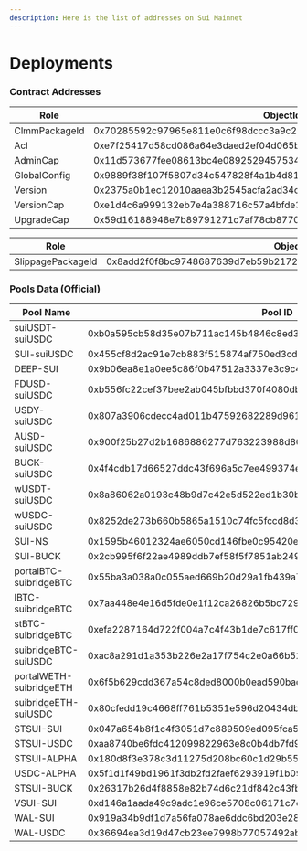 ```yaml
---
description: Here is the list of addresses on Sui Mainnet
---
```


# Deployments

### Contract Addresses

| Role          | ObjectId                                                           |
| ------------- | ------------------------------------------------------------------ |
| ClmmPackageId | 0x70285592c97965e811e0c6f98dccc3a9c2b4ad854b3594faab9597ada267b860 |
| Acl           | 0xe7f25417d58cd086a64e3daed2ef04d065b606458becce33871f6d3e8b35db9d |
| AdminCap      | 0x11d573677fee08613bc4e089252945753445ad710ac3e8e4b61d4f8281907118 |
| GlobalConfig  | 0x9889f38f107f5807d34c547828f4a1b4d814450005a4517a58a1ad476458abfc |
| Version       | 0x2375a0b1ec12010aaea3b2545acfa2ad34cfbba03ce4b59f4c39e1e25eed1b2a |
| VersionCap    | 0xe1d4c6a999132eb7e4a388716c57a4bfde3c6614d9e51aa209358c4fb45fabb1 |
| UpgradeCap    | 0x59d16188948e7b89791271c7af78cb877092b8858db44c9166b8af9dee55dcb4 |

| Role              | ObjectId                                                           |
| ----------------- | ------------------------------------------------------------------ |
| SlippagePackageId | 0x8add2f0f8bc9748687639d7eb59b2172ba09a0172d9e63c029e23a7dbdb6abe6 |

### Pools Data (Official)

| Pool Name               | Pool ID                                                            | coinXType                                                                        | coinYType                                                                        |
| ----------------------- | ------------------------------------------------------------------ | -------------------------------------------------------------------------------- | -------------------------------------------------------------------------------- |
| suiUSDT-suiUSDC         | 0xb0a595cb58d35e07b711ac145b4846c8ed39772c6d6f6716d89d71c64384543b | 0x375f70cf2ae4c00bf37117d0c85a2c71545e6ee05c4a5c7d282cd66a4504b068::usdt::USDT   | 0xdba34672e30cb065b1f93e3ab55318768fd6fef66c15942c9f7cb846e2f900e7::usdc::USDC   |
| SUI-suiUSDC             | 0x455cf8d2ac91e7cb883f515874af750ed3cd18195c970b7a2d46235ac2b0c388 | 0x0000000000000000000000000000000000000000000000000000000000000002::sui::SUI     | 0xdba34672e30cb065b1f93e3ab55318768fd6fef66c15942c9f7cb846e2f900e7::usdc::USDC   |
| DEEP-SUI                | 0x9b06ea8e1a0ee5c86f0b47512a3337e3c9c4e235c4ec698d15b51b0a8ec3e5a9 | 0xdeeb7a4662eec9f2f3def03fb937a663dddaa2e215b8078a284d026b7946c270::deep::DEEP   | 0x0000000000000000000000000000000000000000000000000000000000000002::sui::SUI     |
| FDUSD-suiUSDC           | 0xb556fc22cef37bee2ab045bfbbd370f4080db5f6f2dd35a8eff3699ddf48e454 | 0xf16e6b723f242ec745dfd7634ad072c42d5c1d9ac9d62a39c381303eaa57693a::fdusd::FDUSD | 0xdba34672e30cb065b1f93e3ab55318768fd6fef66c15942c9f7cb846e2f900e7::usdc::USDC   |
| USDY-suiUSDC            | 0x807a3906cdecc4ad011b47592682289d961415dfc1bfd4714c6572b1c8cccd9f | 0x960b531667636f39e85867775f52f6b1f220a058c4de786905bdf761e06a56bb::usdy::USDY   | 0xdba34672e30cb065b1f93e3ab55318768fd6fef66c15942c9f7cb846e2f900e7::usdc::USDC   |
| AUSD-suiUSDC            | 0x900f25b27d2b1686886277d763223988d802f3b6152d02872c382d4dce05e25b | 0x2053d08c1e2bd02791056171aab0fd12bd7cd7efad2ab8f6b9c8902f14df2ff2::ausd::AUSD   | 0xdba34672e30cb065b1f93e3ab55318768fd6fef66c15942c9f7cb846e2f900e7::usdc::USDC   |
| BUCK-suiUSDC            | 0x4f4cdb17d66527ddc43f696a5c7ee499374e38a6fbb58b236a7491cf63f4d133 | 0xce7ff77a83ea0cb6fd39bd8748e2ec89a3f41e8efdc3f4eb123e0ca37b184db2::buck::BUCK   | 0xdba34672e30cb065b1f93e3ab55318768fd6fef66c15942c9f7cb846e2f900e7::usdc::USDC   |
| wUSDT-suiUSDC           | 0x8a86062a0193c48b9d7c42e5d522ed1b30ba1010c72e0cd0dad1525036775c8b | 0xc060006111016b8a020ad5b33834984a437aaa7d3c74c18e09a95d48aceab08c::coin::COIN   | 0xdba34672e30cb065b1f93e3ab55318768fd6fef66c15942c9f7cb846e2f900e7::usdc::USDC   |
| wUSDC-suiUSDC           | 0x8252de273b660b5865a1510c74fc5fccd8d318a9ef95f938ea6e78eb2ae907c8 | 0x5d4b302506645c37ff133b98c4b50a5ae14841659738d6d733d59d0d217a93bf::coin::COIN   | 0xdba34672e30cb065b1f93e3ab55318768fd6fef66c15942c9f7cb846e2f900e7::usdc::USDC   |
| SUI-NS                  | 0x1595b46012324ae6050cd146fbe0c95420eb96f557eda462c93526c01e179735 | 0x0000000000000000000000000000000000000000000000000000000000000002::sui::SUI     | 0x5145494a5f5100e645e4b0aa950fa6b68f614e8c59e17bc5ded3495123a79178::ns::NS       |
| SUI-BUCK                | 0x2cb995f6f22ae4989ddb7ef58f5f7851ab2497291dfab00d2fc429bfc41b346c | 0x0000000000000000000000000000000000000000000000000000000000000002::sui::SUI     | 0xce7ff77a83ea0cb6fd39bd8748e2ec89a3f41e8efdc3f4eb123e0ca37b184db2::buck::BUCK   |
| portalBTC-suibridgeBTC  | 0x55ba3a038a0c055aed669b20d29a1fb439a7128d8362523c36fc8e98462fd73e | 0x027792d9fed7f9844eb4839566001bb6f6cb4804f66aa2da6fe1ee242d896881::coin::COIN   | 0xaafb102dd0902f5055cadecd687fb5b71ca82ef0e0285d90afde828ec58ca96b::btc::BTC     |
| IBTC-suibridgeBTC       | 0x7aa448e4e16d5fde0e1f12ca26826b5bc72921bea5067f6f12fd7e298e2655f9 | 0x3e8e9423d80e1774a7ca128fccd8bf5f1f7753be658c5e645929037f7c819040::lbtc::LBTC   | 0xaafb102dd0902f5055cadecd687fb5b71ca82ef0e0285d90afde828ec58ca96b::btc::BTC     |
| stBTC-suibridgeBTC      | 0xefa2287164d722f004a7c4f43b1de7c617ff0081e42b0d24dbe752fb91c6350e | 0x5f496ed5d9d045c5b788dc1bb85f54100f2ede11e46f6a232c29daada4c5bdb6::coin::COIN   | 0xaafb102dd0902f5055cadecd687fb5b71ca82ef0e0285d90afde828ec58ca96b::btc::BTC     |
| suibridgeBTC-suiUSDC    | 0xac8a291d1a353b226e2a17f754c2e0a66b523bb16631c05b94f35ca965107747 | 0xaafb102dd0902f5055cadecd687fb5b71ca82ef0e0285d90afde828ec58ca96b::btc::BTC     | 0xdba34672e30cb065b1f93e3ab55318768fd6fef66c15942c9f7cb846e2f900e7::usdc::USDC   |
| portalWETH-suibridgeETH | 0x6f5b629cdd367a54c8ded8000b0ead590badd04667e306aa30e11a61a0fc810b | 0xaf8cd5edc19c4512f4259f0bee101a40d41ebed738ade5874359610ef8eeced5::coin::COIN   | 0xd0e89b2af5e4910726fbcd8b8dd37bb79b29e5f83f7491bca830e94f7f226d29::eth::ETH     |
| suibridgeETH-suiUSDC    | 0x80cfedd19c4668ff761b5351e596d20434db14377342a542328c01b933ac0bf3 | 0xd0e89b2af5e4910726fbcd8b8dd37bb79b29e5f83f7491bca830e94f7f226d29::eth::ETH     | 0xdba34672e30cb065b1f93e3ab55318768fd6fef66c15942c9f7cb846e2f900e7::usdc::USDC   |
| STSUI-SUI               | 0x047a654b8f1c4f3051d7c889509ed095fca5c95c4423601ae8b4a98fc9bf454a | 0xd1b72982e40348d069bb1ff701e634c117bb5f741f44dff91e472d3b01461e55::stsui::STSUI | 0x0000000000000000000000000000000000000000000000000000000000000002::sui::SUI     |
| STSUI-USDC              | 0xaa8740be6fdc412099822963e8c0b4db7fd93cea8dc6cd2b6cd13caff4e46840 | 0xd1b72982e40348d069bb1ff701e634c117bb5f741f44dff91e472d3b01461e55::stsui::STSUI | 0xdba34672e30cb065b1f93e3ab55318768fd6fef66c15942c9f7cb846e2f900e7::usdc::USDC   |
| STSUI-ALPHA             | 0x180d8f3e378c3d11275d208bc60c1d29b55216afd08a10ce8034534cb1e32acf | 0xd1b72982e40348d069bb1ff701e634c117bb5f741f44dff91e472d3b01461e55::stsui::STSUI | 0xfe3afec26c59e874f3c1d60b8203cb3852d2bb2aa415df9548b8d688e6683f93::alpha::ALPHA |
| USDC-ALPHA              | 0x5f1d1f49bd1961f3db2fd2faef6293919f1b09cd692958acfaa5722e3e3ae6d9 | 0xdba34672e30cb065b1f93e3ab55318768fd6fef66c15942c9f7cb846e2f900e7::usdc::USDC   | 0xfe3afec26c59e874f3c1d60b8203cb3852d2bb2aa415df9548b8d688e6683f93::alpha::ALPHA |
| STSUI-BUCK              | 0x26317b26d4f8858e82b74d6c21df842c43fbac6d94487f945cf39dacb63086a9 | 0xd1b72982e40348d069bb1ff701e634c117bb5f741f44dff91e472d3b01461e55::stsui::STSUI | 0xce7ff77a83ea0cb6fd39bd8748e2ec89a3f41e8efdc3f4eb123e0ca37b184db2::buck::BUCK   |
| VSUI-SUI                | 0xd146a1aada49c9adc1e96ce5708c06171c7e784e63eb8455693ada96ad83c6cc | 0x549e8b69270defbfafd4f94e17ec44cdbdd99820b33bda2278dea3b9a32d3f55::cert::CERT   | 0x0000000000000000000000000000000000000000000000000000000000000002::sui::SUI     |
| WAL-SUI                 | 0x919a34b9df1d7a56fa078ae6ddc6bd203e284974704d85721062d38ee3a6701a | 0x356a26eb9e012a68958082340d4c4116e7f55615cf27affcff209cf0ae544f59::wal::WAL     | 0x0000000000000000000000000000000000000000000000000000000000000002::sui::SUI     |
| WAL-USDC                | 0x36694ea3d19d47cb23ee7998b77057492ab5b18ffe0223ae2700d02423227124 | 0x356a26eb9e012a68958082340d4c4116e7f55615cf27affcff209cf0ae544f59::wal::WAL     | 0xdba34672e30cb065b1f93e3ab55318768fd6fef66c15942c9f7cb846e2f900e7::usdc::USDC   |
